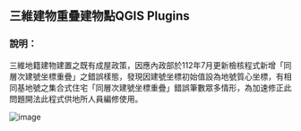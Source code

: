 

## 三維建物重疊建物點QGIS Plugins

### 說明：
三維地籍建物建置之既有成屋政策，因應內政部於112年7月更新檢核程式新增「同層次建號坐標重疊」之錯誤樣態，發現因建號坐標初始值設為地號質心坐標，有相同基地號之集合式住宅「同層次建號坐標重疊」錯誤筆數眾多情形，為加速修正此問題開法此程式供地所人員編修使用。

![image](https://github.com/user-attachments/assets/7c35849f-35a3-4e12-a9dd-5dc875af6c2c)


